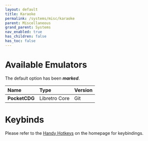 ```yaml
---
layout: default
title: Karaoke
permalink: /systems/misc/karaoke
parent: Miscellaneous
grand_parent: Systems
nav_enabled: true
has_children: false
has_toc: false
---
```


# Available Emulators

The default option has been ***marked***.

| Name                   | Type             | Version           |
|:-----------------------|:-----------------|:------------------|
| **PocketCDG**          | Libretro Core    | Git               |


# Keybinds 

Please refer to the [Handy Hotkeys](/#handy-hotkeys) on the homepage for keybindings.